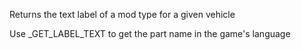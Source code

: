 Returns the text label of a mod type for a given vehicle

Use _GET_LABEL_TEXT to get the part name in the game's language